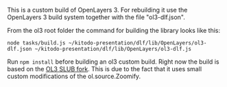 This is a custom build of OpenLayers 3. For rebuilding it use the OpenLayers 3 build system together with the file "ol3-dlf.json".

From the ol3 root folder the command for building the library looks like this:

```
node tasks/build.js ~/kitodo-presentation/dlf/lib/OpenLayers/ol3-dlf.json ~/kitodo-presentation/dlf/lib/OpenLayers/ol3-dlf.js
```

Run `npm install` before building an ol3 custom build. Right now the build is based on the [OL3 SLUB fork](https://github.com/slub/ol3). This is due to
the fact that it uses small custom modifications of the ol.source.Zoomify.
